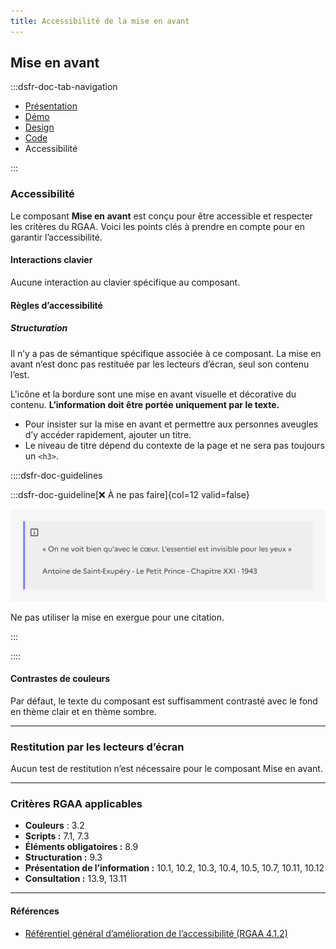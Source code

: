 ```yaml
---
title: Accessibilité de la mise en avant
---
```


## Mise en avant

:::dsfr-doc-tab-navigation

- [Présentation](../index.md)
- [Démo](../demo/index.md)
- [Design](../design/index.md)
- [Code](../code/index.md)
- Accessibilité

:::

### Accessibilité

Le composant **Mise en avant** est conçu pour être accessible et respecter les critères du RGAA. Voici les points clés à prendre en compte pour en garantir l’accessibilité.

#### Interactions clavier

Aucune interaction au clavier spécifique au composant.

#### Règles d’accessibilité

##### Structuration

Il n’y a pas de sémantique spécifique associée à ce composant. La mise en avant n’est donc pas restituée par les lecteurs d’écran, seul son contenu l’est.

L'icône et la bordure sont une mise en avant visuelle et décorative du contenu. **L’information doit être portée uniquement par le texte.**

- Pour insister sur la mise en avant et permettre aux personnes aveugles d’y accéder rapidement, ajouter un titre.
- Le niveau de titre dépend du contexte de la page et ne sera pas toujours un `<h3>`.

::::dsfr-doc-guidelines

:::dsfr-doc-guideline[❌ À ne pas faire]{col=12 valid=false}

![Mise en exergue utilisée pour une citation](../_asset/accessibility/dont-1.png)

Ne pas utiliser la mise en exergue pour une citation.

:::

::::


#### Contrastes de couleurs

Par défaut, le texte du composant est suffisamment contrasté avec le fond en thème clair et en thème sombre.

---

### Restitution par les lecteurs d’écran

Aucun test de restitution n’est nécessaire pour le composant Mise en avant.

---

### Critères RGAA applicables
- **Couleurs** : 3.2
- **Scripts&nbsp;:** 7.1, 7.3
- **Éléments obligatoires&nbsp;:** 8.9
- **Structuration&nbsp;:** 9.3
- **Présentation de l’information&nbsp;:** 10.1, 10.2, 10.3, 10.4, 10.5, 10.7, 10.11, 10.12
- **Consultation&nbsp;:** 13.9, 13.11

---

#### Références

- [Référentiel général d’amélioration de l’accessibilité (RGAA 4.1.2)](https://accessibilite.numerique.gouv.fr/methode/criteres-et-tests/)